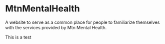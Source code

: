 # MtnMentalHealth

A website to serve as a common place for people to familiarize themselves with the services provided by Mtn Mental Health.

This is a test